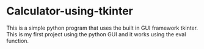 # Calculator-using-tkinter
This is a simple python program that uses the built in GUI framework tkinter.
This is my first project using the python GUI and it works using the eval function.
